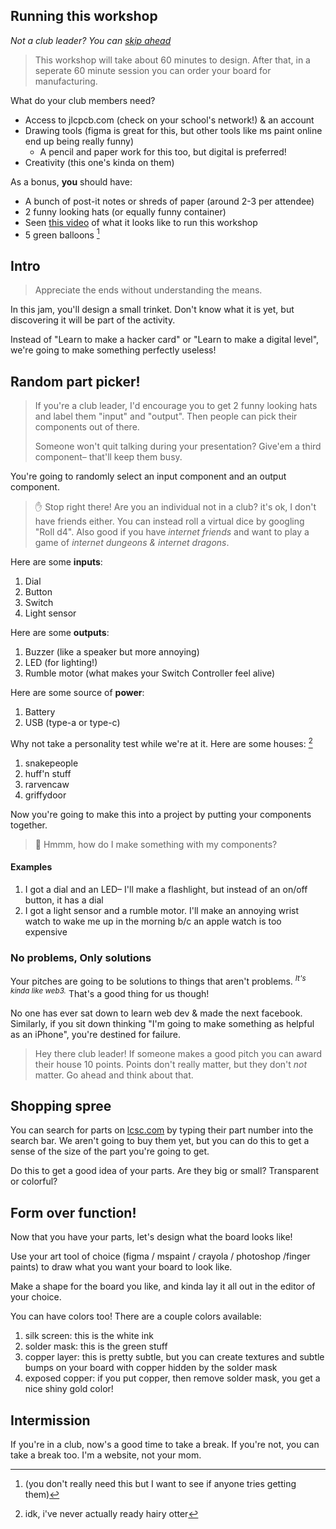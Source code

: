 ## Running this workshop

_Not a club leader? You can [skip ahead](#intro)_

> This workshop will take about 60 minutes to design. After that, in a seperate 60 minute session you can order your board for manufacturing.

What do your club members need?

- Access to jlcpcb.com (check on your school's network!) & an account
- Drawing tools (figma is great for this, but other tools like ms paint online end up being really funny)
  - A pencil and paper work for this too, but digital is preferred!
- Creativity (this one's kinda on them)

As a bonus, **you** should have:

- A bunch of post-it notes or shreds of paper (around 2-3 per attendee)
- 2 funny looking hats (or equally funny container)
- Seen [this video](https://www.youtube.com/watch?v=bumzyz2advg) of what it looks like to run this workshop
- 5 green balloons [^1]
<!-- - Made your own slides based on TODO: SLIDE LINK HERE -->

[^1]: (you don't really need this but I want to see if anyone tries getting them)

## Intro

> Appreciate the ends without understanding the means.

In this jam, you'll design a small trinket. Don't know what it is yet, but discovering it will be part of the activity.

Instead of "Learn to make a hacker card" or "Learn to make a digital level", we're going to make something perfectly useless!

## Random part picker!

> If you're a club leader, I'd encourage you to get 2 funny looking hats and label them "input" and "output". Then people can pick their components out of there.
>
> Someone won't quit talking during your presentation? Give'em a third component– that'll keep them busy.

You're going to randomly select an input component and an output component.

> ✋ Stop right there! Are you an individual not in a club? it's ok, I don't have friends either. You can instead roll a virtual dice by googling "Roll d4". Also good if you have _internet friends_ and want to play a game of _internet dungeons & internet dragons_.

Here are some **inputs**:

1. Dial
2. Button
3. Switch
4. Light sensor

Here are some **outputs**:

1. Buzzer (like a speaker but more annoying)
2. LED (for lighting!)
3. Rumble motor (what makes your Switch Controller feel alive)

Here are some source of **power**:

1. Battery
2. USB (type-a or type-c)

Why not take a personality test while we're at it. Here are some houses: [^0]

[^0]: idk, i've never actually ready hairy otter

1. snakepeople
2. huff'n stuff
3. rarvencaw
4. griffydoor

Now you're going to make this into a project by putting your components together.

> 🤔 Hmmm, how do I make something with my components?

#### Examples

1. I got a dial and an LED– I'll make a flashlight, but instead of an on/off button, it has a dial
2. I got a light sensor and a rumble motor. I'll make an annoying wrist watch to wake me up in the morning b/c an apple watch is too expensive

### No problems, Only solutions

Your pitches are going to be solutions to things that aren't problems. <sup>_It's kinda like web3._</sup> That's a good thing for us though!

No one has ever sat down to learn web dev & made the next facebook. Similarly, if you sit down thinking "I'm going to make something as helpful as an iPhone", you're destined for failure.

> Hey there club leader! If someone makes a good pitch you can award their house 10 points. Points don't really matter, but they don't _not_ matter. Go ahead and think about that.

## Shopping spree

You can search for parts on [lcsc.com](https://lcsc.com) by typing their part number into the search bar. We aren't going to buy them yet, but you can do this to get a sense of the size of the part you're going to get.

Do this to get a good idea of your parts. Are they big or small? Transparent or colorful?

## Form over function!

Now that you have your parts, let's design what the board looks like!

Use your art tool of choice (figma / mspaint / crayola / photoshop /finger paints) to draw what you want your board to look like.

Make a shape for the board you like, and kinda lay it all out in the editor of your choice.

You can have colors too! There are a couple colors available:

1. silk screen: this is the white ink
2. solder mask: this is the green stuff
3. copper layer: this is pretty subtle, but you can create textures and subtle bumps on your board with copper hidden by the solder mask
4. exposed copper: if you put copper, then remove solder mask, you get a nice shiny gold color!

## Intermission

If you're in a club, now's a good time to take a break. If you're not, you can take a break too. I'm a website, not your mom.
